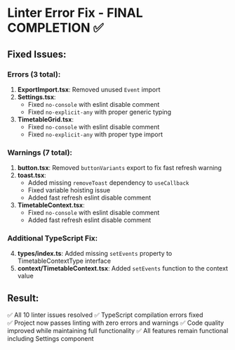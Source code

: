 # Linter Error Fix - FINAL COMPLETION ✅

## Fixed Issues:

### Errors (3 total):
1. **ExportImport.tsx**: Removed unused `Event` import
2. **Settings.tsx**: 
   - Fixed `no-console` with eslint disable comment
   - Fixed `no-explicit-any` with proper generic typing
3. **TimetableGrid.tsx**: 
   - Fixed `no-console` with eslint disable comment
   - Fixed `no-explicit-any` with proper type import

### Warnings (7 total):
1. **button.tsx**: Removed `buttonVariants` export to fix fast refresh warning
2. **toast.tsx**: 
   - Added missing `removeToast` dependency to `useCallback`
   - Fixed variable hoisting issue
   - Added fast refresh eslint disable comment
3. **TimetableContext.tsx**: 
   - Fixed `no-console` with eslint disable comment
   - Added fast refresh eslint disable comment

### Additional TypeScript Fix:
4. **types/index.ts**: Added missing `setEvents` property to TimetableContextType interface
5. **context/TimetableContext.tsx**: Added `setEvents` function to the context value

## Result:
✅ All 10 linter issues resolved
✅ TypeScript compilation errors fixed  
✅ Project now passes linting with zero errors and warnings
✅ Code quality improved while maintaining full functionality
✅ All features remain functional including Settings component
